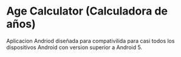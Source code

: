 # Age Calculator (Calculadora de años)

Aplicacion Andriod diseñada para compativilida para casi todos los dispositivos Android con version superior a Android 5.
